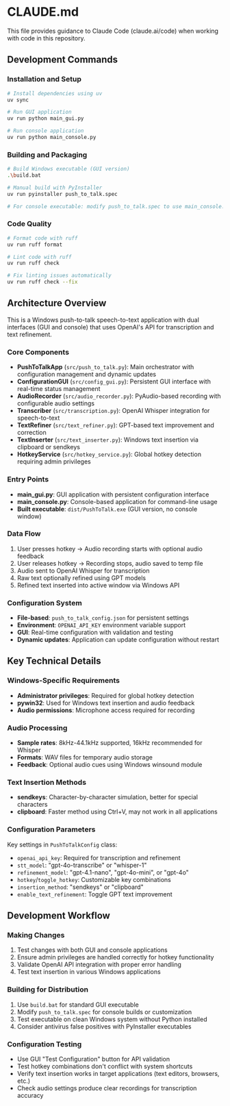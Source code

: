 # CLAUDE.md

This file provides guidance to Claude Code (claude.ai/code) when working with code in this repository.

## Development Commands

### Installation and Setup
```bash
# Install dependencies using uv
uv sync

# Run GUI application
uv run python main_gui.py

# Run console application
uv run python main_console.py
```

### Building and Packaging
```bash
# Build Windows executable (GUI version)
.\build.bat

# Manual build with PyInstaller
uv run pyinstaller push_to_talk.spec

# For console executable: modify push_to_talk.spec to use main_console.py and set console=True
```

### Code Quality
```bash
# Format code with ruff
uv run ruff format

# Lint code with ruff
uv run ruff check

# Fix linting issues automatically
uv run ruff check --fix
```

## Architecture Overview

This is a Windows push-to-talk speech-to-text application with dual interfaces (GUI and console) that uses OpenAI's API for transcription and text refinement.

### Core Components
- **PushToTalkApp** (`src/push_to_talk.py`): Main orchestrator with configuration management and dynamic updates
- **ConfigurationGUI** (`src/config_gui.py`): Persistent GUI interface with real-time status management
- **AudioRecorder** (`src/audio_recorder.py`): PyAudio-based recording with configurable audio settings
- **Transcriber** (`src/transcription.py`): OpenAI Whisper integration for speech-to-text
- **TextRefiner** (`src/text_refiner.py`): GPT-based text improvement and correction
- **TextInserter** (`src/text_inserter.py`): Windows text insertion via clipboard or sendkeys
- **HotkeyService** (`src/hotkey_service.py`): Global hotkey detection requiring admin privileges

### Entry Points
- **main_gui.py**: GUI application with persistent configuration interface
- **main_console.py**: Console-based application for command-line usage
- **Built executable**: `dist/PushToTalk.exe` (GUI version, no console window)

### Data Flow
1. User presses hotkey → Audio recording starts with optional audio feedback
2. User releases hotkey → Recording stops, audio saved to temp file
3. Audio sent to OpenAI Whisper for transcription
4. Raw text optionally refined using GPT models
5. Refined text inserted into active window via Windows API

### Configuration System
- **File-based**: `push_to_talk_config.json` for persistent settings
- **Environment**: `OPENAI_API_KEY` environment variable support
- **GUI**: Real-time configuration with validation and testing
- **Dynamic updates**: Application can update configuration without restart

## Key Technical Details

### Windows-Specific Requirements
- **Administrator privileges**: Required for global hotkey detection
- **pywin32**: Used for Windows text insertion and audio feedback
- **Audio permissions**: Microphone access required for recording

### Audio Processing
- **Sample rates**: 8kHz-44.1kHz supported, 16kHz recommended for Whisper
- **Formats**: WAV files for temporary audio storage
- **Feedback**: Optional audio cues using Windows winsound module

### Text Insertion Methods
- **sendkeys**: Character-by-character simulation, better for special characters
- **clipboard**: Faster method using Ctrl+V, may not work in all applications

### Configuration Parameters
Key settings in `PushToTalkConfig` class:
- `openai_api_key`: Required for transcription and refinement
- `stt_model`: "gpt-4o-transcribe" or "whisper-1"
- `refinement_model`: "gpt-4.1-nano", "gpt-4o-mini", or "gpt-4o"
- `hotkey`/`toggle_hotkey`: Customizable key combinations
- `insertion_method`: "sendkeys" or "clipboard"
- `enable_text_refinement`: Toggle GPT text improvement

## Development Workflow

### Making Changes
1. Test changes with both GUI and console applications
2. Ensure admin privileges are handled correctly for hotkey functionality
3. Validate OpenAI API integration with proper error handling
4. Test text insertion in various Windows applications

### Building for Distribution
1. Use `build.bat` for standard GUI executable
2. Modify `push_to_talk.spec` for console builds or customization
3. Test executable on clean Windows system without Python installed
4. Consider antivirus false positives with PyInstaller executables

### Configuration Testing
- Use GUI "Test Configuration" button for API validation
- Test hotkey combinations don't conflict with system shortcuts
- Verify text insertion works in target applications (text editors, browsers, etc.)
- Check audio settings produce clear recordings for transcription accuracy
